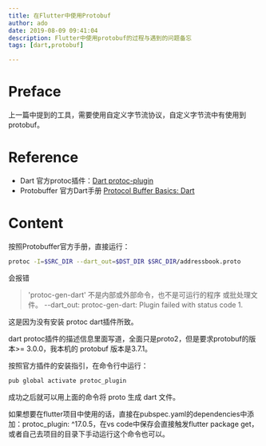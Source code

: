 ```yaml
---
title: 在Flutter中使用Protobuf
author: ado
date: 2019-08-09 09:41:04
description: Flutter中使用protobuf的过程与遇到的问题备忘
tags: [dart,protobuf]

---
```


# Preface

上一篇中提到的工具，需要使用自定义字节流协议，自定义字节流中有使用到protobuf。

# Reference

* Dart 官方protoc插件：[Dart protoc-plugin](<https://pub.dev/packages/protoc_plugin#-installing-tab->)
* Protobuffer 官方Dart手册 [Protocol Buffer Basics: Dart](<https://developers.google.com/protocol-buffers/docs/darttutorial>)

# Content



按照Protobuffer官方手册，直接运行：

```sh
protoc -I=$SRC_DIR --dart_out=$DST_DIR $SRC_DIR/addressbook.proto
```

会报错

>'protoc-gen-dart' 不是内部或外部命令，也不是可运行的程序
>或批处理文件。
>--dart_out: protoc-gen-dart: Plugin failed with status code 1.

这是因为没有安装 protoc dart插件所致。

dart protoc插件的描述信息里面写道，全面只是proto2，但是要求protobuf的版本>= 3.0.0，我本机的 protobuf 版本是3.7.1。

按照官方插件的安装指引，在命令行中运行：

```sh
pub global activate protoc_plugin
```

成功之后就可以用上面的命令将 proto 生成 dart 文件。

如果想要在flutter项目中使用的话，直接在pubspec.yaml的dependencies中添加：protoc_plugin: ^17.0.5，在vs code中保存会直接触发flutter package get，或者自己去项目的目录下手动运行这个命令也可以。